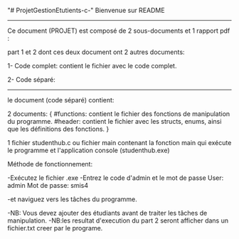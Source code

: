 "# ProjetGestionEtutients-c-" 
Bienvenue sur README
************************************************

Ce document (PROJET) est composé de 2 sous-documents et 1 rapport pdf :

part 1 et 2 dont ces deux document ont 2 autres documents:

1- Code complet: contient le fichier avec le code complet.

2- Code séparé:
************************************************
le document (code séparé) contient:

2 documents:
{
#functions: contient le fichier des fonctions de manipulation du programme.
#header: contient le fichier avec les structs, enums, ainsi que les définitions des fonctions.
}

1 fichier studenthub.c ou fichier main contenant la fonction main qui exécute le programme et l'application console (studenthub.exe)

Méthode de fonctionnement:

-Exécutez le fichier .exe
-Entrez le code d'admin et le mot de passe
User: admin
Mot de passe: smis4

-et naviguez vers les tâches du programme.

-NB: Vous devez ajouter des étudiants avant de traiter les tâches de manipulation.
-NB:les resultat d'execution du part 2 seront afficher dans un fichier.txt creer par le programe.
